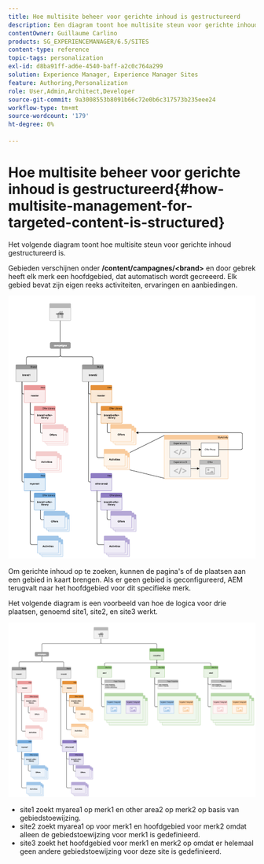 ```yaml
---
title: Hoe multisite beheer voor gerichte inhoud is gestructureerd
description: Een diagram toont hoe multisite steun voor gerichte inhoud gestructureerd is
contentOwner: Guillaume Carlino
products: SG_EXPERIENCEMANAGER/6.5/SITES
content-type: reference
topic-tags: personalization
exl-id: d8ba91ff-ad6e-4540-baff-a2c0c764a299
solution: Experience Manager, Experience Manager Sites
feature: Authoring,Personalization
role: User,Admin,Architect,Developer
source-git-commit: 9a3008553b8091b66c72e0b6c317573b235eee24
workflow-type: tm+mt
source-wordcount: '179'
ht-degree: 0%

---
```


# Hoe multisite beheer voor gerichte inhoud is gestructureerd{#how-multisite-management-for-targeted-content-is-structured}

Het volgende diagram toont hoe multisite steun voor gerichte inhoud gestructureerd is.

Gebieden verschijnen onder **/content/campagnes/&lt;brand>** en door gebrek heeft elk merk een hoofdgebied, dat automatisch wordt gecreeerd. Elk gebied bevat zijn eigen reeks activiteiten, ervaringen en aanbiedingen.

![ chlimage_1-268 ](assets/chlimage_1-268.png)

Om gerichte inhoud op te zoeken, kunnen de pagina&#39;s of de plaatsen aan een gebied in kaart brengen. Als er geen gebied is geconfigureerd, AEM terugvalt naar het hoofdgebied voor dit specifieke merk.

Het volgende diagram is een voorbeeld van hoe de logica voor drie plaatsen, genoemd site1, site2, en site3 werkt.

![ chlimage_1-269 ](assets/chlimage_1-269.png)

* site1 zoekt myarea1 op merk1 en other area2 op merk2 op basis van gebiedstoewijzing.
* site2 zoekt myarea1 op voor merk1 en hoofdgebied voor merk2 omdat alleen de gebiedstoewijzing voor merk1 is gedefinieerd.
* site3 zoekt het hoofdgebied voor merk1 en merk2 op omdat er helemaal geen andere gebiedstoewijzing voor deze site is gedefinieerd.
